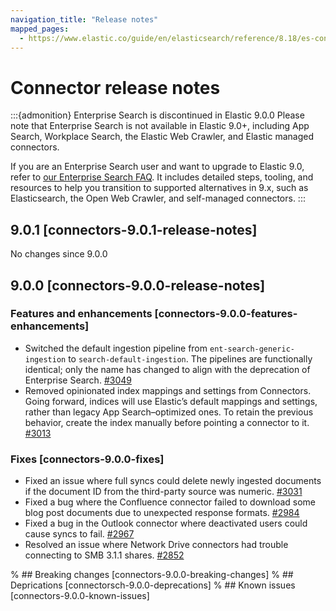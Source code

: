 ```yaml
---
navigation_title: "Release notes"
mapped_pages:
  - https://www.elastic.co/guide/en/elasticsearch/reference/8.18/es-connectors-release-notes.html
---
```


# Connector release notes

:::{admonition} Enterprise Search is discontinued in Elastic 9.0.0
Please note that Enterprise Search is not available in Elastic 9.0+, including App Search, Workplace Search, the Elastic Web Crawler, and Elastic managed connectors.

If you are an Enterprise Search user and want to upgrade to Elastic 9.0, refer to [our Enterprise Search FAQ](https://www.elastic.co/resources/search/enterprise-search-faq#what-features-are-impacted-by-this-announcement).
It includes detailed steps, tooling, and resources to help you transition to supported alternatives in 9.x, such as Elasticsearch, the Open Web Crawler, and self-managed connectors.
:::

## 9.0.1 [connectors-9.0.1-release-notes]
No changes since 9.0.0

## 9.0.0 [connectors-9.0.0-release-notes]

### Features and enhancements [connectors-9.0.0-features-enhancements]

* Switched the default ingestion pipeline from `ent-search-generic-ingestion` to `search-default-ingestion`. The pipelines are functionally identical; only the name has changed to align with the deprecation of Enterprise Search. [#3049](https://github.com/elastic/connectors/pull/3049)
* Removed opinionated index mappings and settings from Connectors. Going forward, indices will use Elastic’s default mappings and settings, rather than legacy App Search–optimized ones. To retain the previous behavior, create the index manually before pointing a connector to it. [#3013](https://github.com/elastic/connectors/pull/3013)

### Fixes [connectors-9.0.0-fixes]

* Fixed an issue where full syncs could delete newly ingested documents if the document ID from the third-party source was numeric. [#3031](https://github.com/elastic/connectors/pull/3031)
* Fixed a bug where the Confluence connector failed to download some blog post documents due to unexpected response formats. [#2984](https://github.com/elastic/connectors/pull/2984)
* Fixed a bug in the Outlook connector where deactivated users could cause syncs to fail. [#2967](https://github.com/elastic/connectors/pull/2967)
* Resolved an issue where Network Drive connectors had trouble connecting to SMB 3.1.1 shares. [#2852](https://github.com/elastic/connectors/pull/2852)

% ## Breaking changes [connectors-9.0.0-breaking-changes]
% ## Deprications [connectorsch-9.0.0-deprecations]
% ## Known issues [connectors-9.0.0-known-issues]

